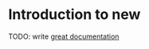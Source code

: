 # Introduction to new

TODO: write [great documentation](http://jacobian.org/writing/great-documentation/what-to-write/)
